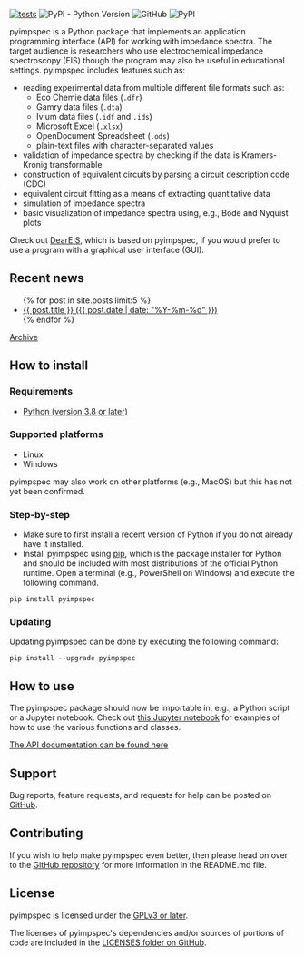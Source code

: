 [![tests](https://github.com/vyrjana/pyimpspec/actions/workflows/test-package.yml/badge.svg)](https://github.com/vyrjana/pyimpspec/actions/workflows/test-package.yml)
![PyPI - Python Version](https://img.shields.io/pypi/pyversions/pyimpspec)
![GitHub](https://img.shields.io/github/license/vyrjana/pyimpspec)
![PyPI](https://img.shields.io/pypi/v/pyimpspec)


pyimpspec is a Python package that implements an application programming interface (API) for working with impedance spectra.
The target audience is researchers who use electrochemical impedance spectroscopy (EIS) though the program may also be useful in educational settings.
pyimpspec includes features such as:

- reading experimental data from multiple different file formats such as:
	- Eco Chemie data files (`.dfr`)
	- Gamry data files (`.dta`)
	- Ivium data files (`.idf` and `.ids`)
	- Microsoft Excel (`.xlsx`)
	- OpenDocument Spreadsheet (`.ods`)
	- plain-text files with character-separated values
- validation of impedance spectra by checking if the data is Kramers-Kronig transformable
- construction of equivalent circuits by parsing a circuit description code (CDC)
- equivalent circuit fitting as a means of extracting quantitative data
- simulation of impedance spectra
- basic visualization of impedance spectra using, e.g., Bode and Nyquist plots

Check out [DearEIS](https://vyrjana.github.io/DearEIS/), which is based on pyimpspec, if you would prefer to use a program with a graphical user interface (GUI).


## Recent news

<ul>
  {% for post in site.posts limit:5 %}
    <li>
      <a href="{{ site.baseurl }}{{ post.url }}">{{ post.title }} ({{ post.date | date: "%Y-%m-%d" }})</a>
    </li>
  {% endfor %}
</ul>

[Archive](archive.md)


## How to install

### Requirements

- [Python (version 3.8 or later)](https://www.python.org/)


### Supported platforms

- Linux
- Windows

pyimpspec may also work on other platforms (e.g., MacOS) but this has not yet been confirmed.


### Step-by-step

- Make sure to first install a recent version of Python if you do not already have it installed.
- Install pyimpspec using [pip](https://pip.pypa.io/en/stable/), which is the package installer for Python and should be included with most distributions of the official Python runtime.
Open a terminal (e.g., PowerShell on Windows) and execute the following command.

```
pip install pyimpspec
```


### Updating

Updating pyimpspec can be done by executing the following command:

```
pip install --upgrade pyimpspec
```


## How to use

The pyimpspec package should now be importable in, e.g., a Python script or a Jupyter notebook.
Check out [this Jupyter notebook](https://github.com/vyrjana/pyimpspec/blob/main/examples/examples.ipynb) for examples of how to use the various functions and classes.

[The API documentation can be found here](https://vyrjana.github.io/pyimpspec/api)


## Support

Bug reports, feature requests, and requests for help can be posted on [GitHub](https://github.com/vyrjana/pyimpspec/issues).


## Contributing

If you wish to help make pyimpspec even better, then please head on over to the [GitHub repository](https://github.com/vyrjana/pyimpspec) for more information in the README.md file.


## License

pyimpspec is licensed under the [GPLv3 or later](https://www.gnu.org/licenses/gpl-3.0.html).

The licenses of pyimpspec's dependencies and/or sources of portions of code are included in the [LICENSES folder on GitHub](https://github.com/vyrjana/pyimpspec/tree/main/LICENSES).
